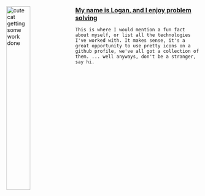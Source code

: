 <div width="100%">
  <img width="35%" align="left" src="https://images-cdn.exchange.art/qshqgr0cjqmr5phD1tK-3gnohYWmfcXwx6VWnk27o38?ext=fastly&optimize=medium" title="Me, Working." alt="cute cat getting some work done" />

  <div>
    <ins style="font-size:16px">
      <b>My name is Logan, and I enjoy problem solving</b>
    </ins>
  </div>
  
  ```This is where I would mention a fun fact about myself, or list all the technologies I've worked with. It makes sense, it's a great opportunity to use pretty icons on a github profile, we've all got a collection of them. ... well anyways, don't be a stranger, say hi.```    
    
  <br />
  <img src="https://komarev.com/ghpvc/?username=logan858&style=for-the-badge&color=grey&label=Fans" alt=""/>  
</div>


<!--
**logan858/logan858** is a ✨ _special_ ✨ repository because its `README.md` (this file) appears on your GitHub profile.
